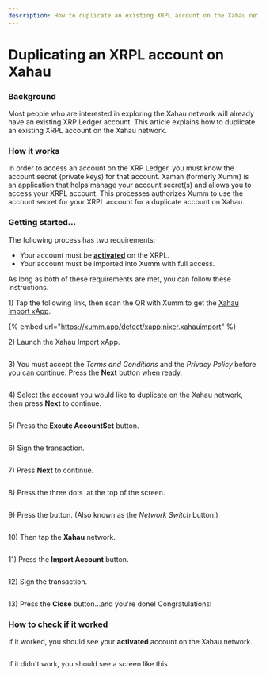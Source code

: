 ```yaml
---
description: How to duplicate an existing XRPL account on the Xahau network
---
```


# Duplicating an XRPL account on Xahau

### Background

Most people who are interested in exploring the Xahau network will already have an existing XRP Ledger account.  This article explains how to duplicate an existing XRPL account on the Xahau network.

### How it works

In order to access an account on the XRP Ledger, you must know the account secret (private keys) for that account. Xaman (formerly Xumm) is an application that helps manage your account secret(s) and allows you to access your XRPL account. This processes authorizes Xumm to use the account secret for your XRPL account for a duplicate account on Xahau.

### Getting started...&#x20;

The following process has two requirements:

* Your account must be [**activated**](../../getting-started/how-to-activate-a-new-xrpl-account.md) on the XRPL.
* Your account must be imported into Xumm with full access.

As long as both of these requirements are met, you can follow these instructions.

1\) Tap the following link, then scan the QR with Xumm to get the [Xahau Import xApp](https://xumm.app/detect/xapp:nixer.xahauimport).

{% embed url="https://xumm.app/detect/xapp:nixer.xahauimport" %}

2\) Launch the Xahau Import xApp.

<figure><img src="../../.gitbook/assets/image (1) (1) (1) (1) (1) (1) (1) (1) (1) (1) (1) (1) (1).png" alt=""><figcaption></figcaption></figure>

3\) You must accept the _Terms and Conditions_ and the _Privacy Policy_ before you can continue. Press the **Next** button when ready.

<figure><img src="../../.gitbook/assets/image (43).png" alt=""><figcaption></figcaption></figure>

4\) Select the account you would like to duplicate on the Xahau network, then press **Next** to continue.

<figure><img src="../../.gitbook/assets/image (2) (1) (1) (1) (1) (1) (1).png" alt=""><figcaption></figcaption></figure>

5\) Press the **Excute AccountSet** button.

<figure><img src="../../.gitbook/assets/image (6).png" alt=""><figcaption></figcaption></figure>

6\) Sign the transaction.

<figure><img src="../../.gitbook/assets/image (1) (1) (1) (1) (1) (1) (1) (1) (1) (1) (1) (1) (1) (1) (1) (1).png" alt=""><figcaption></figcaption></figure>

7\) Press **Next** to continue.

<figure><img src="../../.gitbook/assets/image (1) (1) (1) (1) (1) (1) (1) (1) (1) (1) (1) (1) (1) (1) (1).png" alt=""><figcaption></figcaption></figure>

8\) Press the three dots <img src="../../.gitbook/assets/image (3) (1) (1).png" alt="" data-size="line"> at the top of the screen.

<figure><img src="../../.gitbook/assets/image (4) (1).png" alt=""><figcaption></figcaption></figure>

9\) Press the <img src="../../.gitbook/assets/image (5) (1).png" alt="" data-size="line">button. (Also known as the _Network Switch_ button.)

<figure><img src="../../.gitbook/assets/image (2) (1) (1) (1).png" alt=""><figcaption></figcaption></figure>

10\) Then tap the **Xahau** network.

<figure><img src="../../.gitbook/assets/image (1) (1) (1) (1) (1) (1) (1) (1) (1) (1) (1) (1) (1) (1).png" alt=""><figcaption></figcaption></figure>

11\) Press the **Import Account** button.

<figure><img src="../../.gitbook/assets/image (2) (1) (1) (1) (1).png" alt=""><figcaption></figcaption></figure>

12\) Sign the transaction.

<figure><img src="../../.gitbook/assets/image (44).png" alt=""><figcaption></figcaption></figure>

13\) Press the **Close** button...and you're done! Congratulations!

### How to check if it worked

If it worked, you should see your **activated** account on the Xahau network.

<figure><img src="../../.gitbook/assets/image (2) (1) (1).png" alt=""><figcaption></figcaption></figure>

If it didn't work, you should see a screen like this.

<figure><img src="../../.gitbook/assets/image (50).png" alt=""><figcaption></figcaption></figure>

